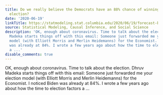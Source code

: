 ```yaml
---
title: Do we really believe the Democrats have an 88% chance of winning the presidential
  election?
date: '2020-06-19'
linkTitle: https://statmodeling.stat.columbia.edu/2020/06/19/forecast-betting-odds/
source: Statistical Modeling, Causal Inference, and Social Science
description: 'OK, enough about coronavirus. Time to talk about the election. Dhruv
  Madeka starts things off with this email: Someone just forwarded me your election
  model (with Elliott Morris and Merlin Heidemanns) for the Economist. I noticed Biden
  was already at 84%. I wrote a few years ago about how the time to election factors
  a ...'
disable_comments: true
---
```

OK, enough about coronavirus. Time to talk about the election. Dhruv Madeka starts things off with this email: Someone just forwarded me your election model (with Elliott Morris and Merlin Heidemanns) for the Economist. I noticed Biden was already at 84%. I wrote a few years ago about how the time to election factors a ...